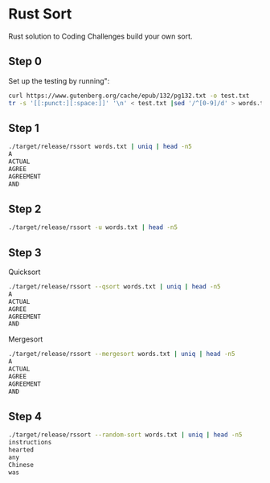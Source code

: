 # Rust Sort
Rust solution to Coding Challenges build your own sort.

## Step 0
Set up the testing by running":

```bash
curl https://www.gutenberg.org/cache/epub/132/pg132.txt -o test.txt
tr -s '[[:punct:][:space:]]' '\n' < test.txt |sed '/^[0-9]/d' > words.txt
```

## Step 1
```bash
./target/release/rssort words.txt | uniq | head -n5
A
ACTUAL
AGREE
AGREEMENT
AND
```

## Step 2
```bash
./target/release/rssort -u words.txt | head -n5

```

## Step 3
Quicksort
```bash
./target/release/rssort --qsort words.txt | uniq | head -n5
A
ACTUAL
AGREE
AGREEMENT
AND
``````

Mergesort
```bash
./target/release/rssort --mergesort words.txt | uniq | head -n5
A
ACTUAL
AGREE
AGREEMENT
AND
```

## Step 4
```bash
./target/release/rssort --random-sort words.txt | uniq | head -n5
instructions
hearted
any
Chinese
was
```